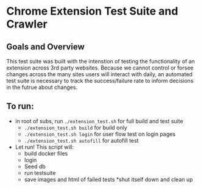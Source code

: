 # Chrome Extension Test Suite and Crawler

## Goals and Overview

This test suite was built with the intenstion of testing the functionality of
an extension across 3rd party websites. Because we cannot control or
forsee changes across the many sites users will interact with daily, an
automated test suite is necessary to track the success/failure rate to inform
decisions in the futrue about changes.

## To run:

- in root of subs, run `./extension_test.sh` for full build and test suite
  - `./extension_test.sh build` for build only
  - `./extension_test.sh login` for user flow test on login pages
  - `./extension_test.sh autofill` for autofill test
- Let run! This script will:
  - build docker files
  - login
  - Seed db
  - run testsuite
  - save images and html of failed tests \*shut itself down and clean up
